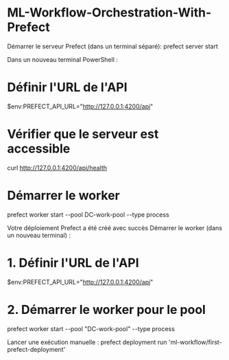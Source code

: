 # ML-Workflow-Orchestration-With-Prefect

Démarrer le serveur Prefect (dans un terminal séparé):
prefect server start

Dans un nouveau terminal PowerShell :
# Définir l'URL de l'API
$env:PREFECT_API_URL="http://127.0.0.1:4200/api"

# Vérifier que le serveur est accessible
curl http://127.0.0.1:4200/api/health

# Démarrer le worker
prefect worker start --pool DC-work-pool --type process

Votre déploiement Prefect a été créé avec succès
Démarrer le worker (dans un nouveau terminal) :
# 1. Définir l'URL de l'API
$env:PREFECT_API_URL="http://127.0.0.1:4200/api"

# 2. Démarrer le worker pour le pool
prefect worker start --pool "DC-work-pool" --type process

Lancer une exécution manuelle :
prefect deployment run 'ml-workflow/first-prefect-deployment'